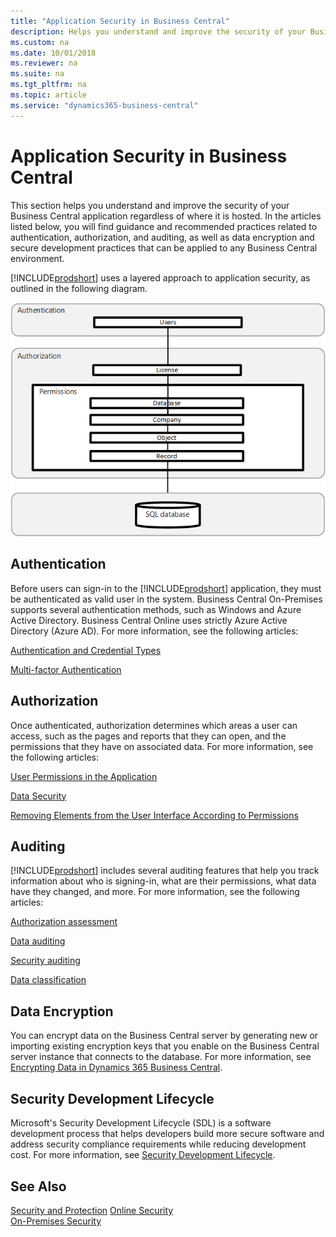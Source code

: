 ```yaml
---
title: "Application Security in Business Central"
description: Helps you understand and improve the security of your Business Central application regardless of where it is hosted.
ms.custom: na
ms.date: 10/01/2018
ms.reviewer: na
ms.suite: na
ms.tgt_pltfrm: na
ms.topic: article
ms.service: "dynamics365-business-central"
---
```


# Application Security in Business Central

This section helps you understand and improve the security of your Business Central application regardless of where it is hosted. In the articles listed below, you will find guidance and recommended practices related to authentication, authorization, and auditing, as well as data encryption and secure development practices that can be applied to any Business Central environment.

[!INCLUDE[prodshort](../developer/includes/prodshort.md)] uses a layered approach to application security, as outlined in the following diagram.

![Security overview](../developer/media/security-overview.png "Security overview")

## Authentication

Before users can sign-in to the [!INCLUDE[prodshort](../developer/includes/prodshort.md)] application, they must be authenticated as valid user in the system. Business Central On-Premises supports several authentication methods, such as Windows and Azure Active Directory. Business Central Online uses strictly Azure Active Directory (Azure AD).  For more information, see the following articles:

<!-- [Managing Users and Permissions](https://docs.microsoft.com/en-us/dynamics365/business-central/ui-how-users-permissions) -->

<!-- [User Authentication](user-security.md#user-authentication)  -->

[Authentication and Credential Types](../administration/users-credential-types.md)

[Multi-factor Authentication](multifactor-authentication.md)
 
## Authorization

Once authenticated, authorization determines which areas a user can access, such as the pages and reports that they can open, and the permissions that they have on associated data. For more information, see the following articles:

[User Permissions in the Application](user-security.md#user-permissions-in-the-application) 

[Data Security](data-security.md?tabs=database-level)

<!--[Managing Users and Permissions](https://docs.microsoft.com/en-us/dynamics365/business-central/ui-how-users-permissions) redundant -->

[Removing Elements from the User Interface According to Permissions](../administration/hide-ui-elements.md)  

## Auditing

[!INCLUDE[prodshort](../developer/includes/prodshort.md)] includes several auditing features that help you track information about who is signing-in, what are their permissions, what data have they changed, and more.  For more information, see the following articles:

[Authorization assessment](https://docs.microsoft.com/en-us/dynamics365/business-central/ui-how-users-permissions#to-get-an-overview-of-a-users-permissions)
  
[Data auditing](https://docs.microsoft.com/en-us/dynamics365/business-central/across-log-changes)
  
[Security auditing](security-auditing.md)

[Data classification](https://docs.microsoft.com/en-us/dynamics365/business-central/admin-classifying-data-sensitivity)
  
## Data Encryption

You can encrypt data on the Business Central server by generating new or importing existing encryption keys that you enable on the Business Central server instance that connects to the database. For more information, see [Encrypting Data in Dynamics 365 Business Central](../developer/devenv-encrypting-data.md).

<!-- [Data encryption](https://docs.microsoft.com/en-us/dynamics365/business-central/admin-manage-data-encryption)-->  

## Security Development Lifecycle

Microsoft's Security Development Lifecycle (SDL) is a software development process that helps developers build more secure software and address security compliance requirements while reducing development cost. For more information, see [Security Development Lifecycle](https://www.microsoft.com/en-us/sdl).  

## See Also  

[Security and Protection](security-and-protection.md) 
[Online Security](security-online.md)  
[On-Premises Security](security-onpremises.md)  